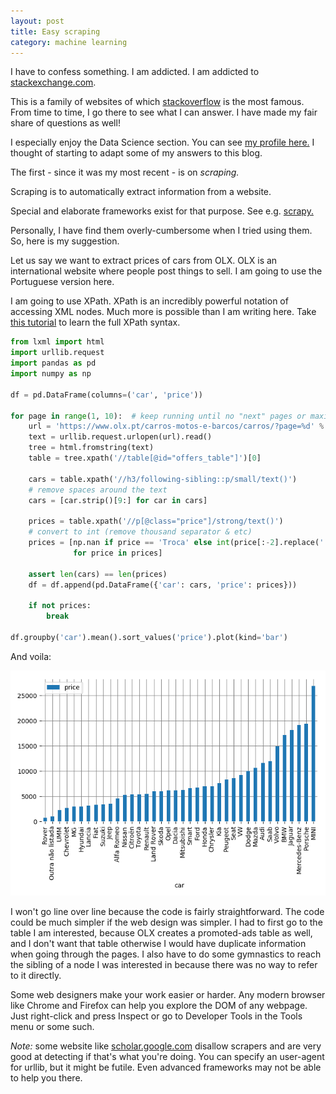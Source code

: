 ```yaml
---
layout: post
title: Easy scraping
category: machine learning
---
```


I have to confess something. I am addicted. I am addicted to [stackexchange.com](stackexchange.com).

This is a family of websites of which [stackoverflow](http://stackoverflow.com/) is the most famous. From time to time, I go there to see what I can answer. I have made my fair share of questions as well!

I especially enjoy the Data Science section. You can see [my profile here.](http://datascience.stackexchange.com/users/16853/ricardo-cruz) I thought of starting to adapt some of my answers to this blog.

The first - since it was my most recent - is on *scraping.*

Scraping is to automatically extract information from a website.

Special and elaborate frameworks exist for that purpose. See e.g. [scrapy.](https://scrapy.org/)

Personally, I have find them overly-cumbersome when I tried using them. So, here is my suggestion.

Let us say we want to extract prices of cars from OLX. OLX is an international website where people post things to sell. I am going to use the Portuguese version here.

I am going to use XPath. XPath is an incredibly powerful notation of accessing XML nodes. Much more is possible than I am writing here. Take [this tutorial](http://www.w3schools.com/xml/xpath_intro.asp) to learn the full XPath syntax.

```python
from lxml import html
import urllib.request
import pandas as pd
import numpy as np

df = pd.DataFrame(columns=('car', 'price'))

for page in range(1, 10):  # keep running until no "next" pages or maximum
    url = 'https://www.olx.pt/carros-motos-e-barcos/carros/?page=%d' % page
    text = urllib.request.urlopen(url).read()
    tree = html.fromstring(text)
    table = tree.xpath('//table[@id="offers_table"]')[0]

    cars = table.xpath('//h3/following-sibling::p/small/text()')
    # remove spaces around the text
    cars = [car.strip()[9:] for car in cars]

    prices = table.xpath('//p[@class="price"]/strong/text()')
    # convert to int (remove thousand separator & etc)
    prices = [np.nan if price == 'Troca' else int(price[:-2].replace('.', ''))
              for price in prices]

    assert len(cars) == len(prices)
    df = df.append(pd.DataFrame({'car': cars, 'price': prices}))

    if not prices:
        break

df.groupby('car').mean().sort_values('price').plot(kind='bar')
```

And voila:

![Scraper result](/img/2017-01-25/02-scraper.png)

I won't go line over line because the code is fairly straightforward. The code could be much simpler if the web design was simpler. I had to first go to the table I am interested, because OLX creates a promoted-ads table as well, and I don't want that table otherwise I would have duplicate information when going through the pages. I also have to do some gymnastics to reach the sibling of a node I was interested in because there was no way to refer to it directly.

Some web designers make your work easier or harder. Any modern browser like Chrome and Firefox can help you explore the DOM of any webpage. Just right-click and press Inspect or go to Developer Tools in the Tools menu or some such.

*Note:* some website like [scholar.google.com](https://scholar.google.pt/) disallow scrapers and are very good at detecting if that's what you're doing. You can specify an user-agent for urllib, but it might be futile. Even advanced frameworks may not be able to help you there.
